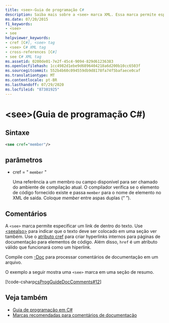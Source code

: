 ```yaml
---
title: <see>-Guia de programação C#
description: Saiba mais sobre a <see> marca XML. Essa marca permite especificar um link de dentro do texto, por exemplo, usando um atributo cref.
ms.date: 07/20/2015
f1_keywords:
- <see>
- see
helpviewer_keywords:
- cref [C#], <see> tag
- <see> C# XML tag
- cross-references [C#]
- see C# XML tag
ms.assetid: 0200de01-7e2f-45c4-9094-829d61236383
ms.openlocfilehash: 1cc4982d1ebe9d6896404218a6d200b10cc6503f
ms.sourcegitcommit: 552b4b60c094559db9d8178fa74f5bafaece0caf
ms.translationtype: MT
ms.contentlocale: pt-BR
ms.lasthandoff: 07/29/2020
ms.locfileid: "87381925"
---
```

# <a name="see-c-programming-guide"></a>\<see>(Guia de programação C#)

## <a name="syntax"></a>Sintaxe

```xml
<see cref="member"/>
```

## <a name="parameters"></a>parâmetros

- cref = " `member` "

  Uma referência a um membro ou campo disponível para ser chamado do ambiente de compilação atual. O compilador verifica se o elemento de código fornecido existe e passa `member` para o nome de elemento no XML de saída. Coloque *member* entre aspas duplas (“ ”).

## <a name="remarks"></a>Comentários

A `<see>` marca permite especificar um link de dentro do texto. Use [\<seealso>](./seealso.md) para indicar que o texto deve ser colocado em uma seção ver também. Use o [atributo cref](./cref-attribute.md) para criar hyperlinks internos para páginas de documentação para elementos de código. Além disso, ``href`` é um atributo válido que funcionará como um hiperlink.

Compile com [-Doc](../../language-reference/compiler-options/doc-compiler-option.md) para processar comentários de documentação em um arquivo.

O exemplo a seguir mostra uma `<see>` marca em uma seção de resumo.

[!code-csharp[csProgGuideDocComments#12](~/samples/snippets/csharp/VS_Snippets_VBCSharp/csProgGuideDocComments/CS/DocComments.cs#12)]

## <a name="see-also"></a>Veja também

- [Guia de programação em C#](../index.md)
- [Marcas recomendadas para comentários de documentação](./recommended-tags-for-documentation-comments.md)
